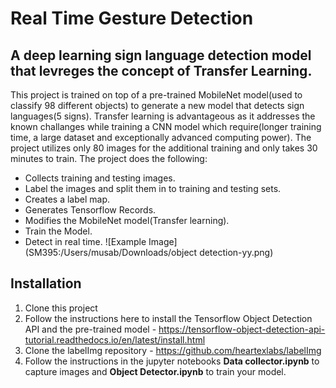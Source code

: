 # Real Time Gesture Detection
## A deep learning sign language detection model that levreges the concept of Transfer Learning.
This project is trained on top of a pre-trained MobileNet model(used to classify 98 different objects) to generate a new model that detects sign languages(5 signs). Transfer learning is advantageous as it
addresses the known challanges while training a CNN model which require(longer training time, a large dataset and exceptionally advanced computing power). The project utilizes only 80 images for the additional training and only takes 30 minutes to train.
The project does the following:
* Collects training and testing images.
* Label the images and split them in to training and testing sets.
* Creates a label map.
* Generates Tensorflow Records.
* Modifies the MobileNet model(Transfer learning).
* Train the Model.
* Detect in real time.
![Example Image](SM395:/Users/musab/Downloads/object detection-yy.png)

## Installation
1. Clone this project
2. Follow the instructions here to install the Tensorflow Object Detection API and the pre-trained model - https://tensorflow-object-detection-api-tutorial.readthedocs.io/en/latest/install.html
3. Clone the labelImg repository - https://github.com/heartexlabs/labelImg
4. Follow the instructions in the jupyter notebooks **Data collector.ipynb** to capture images and **Object Detector.ipynb** to train your model. 
 

